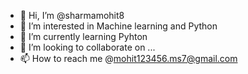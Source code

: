 - 👋 Hi, I’m @sharmamohit8
- 👀 I’m interested in Machine learning and Python 
- 🌱 I’m currently learning Pyhton
- 💞️ I’m looking to collaborate on ...
- 📫 How to reach me @mohit123456.ms7@gmail.com

<!---
sharmamohit8/sharmamohit8 is a ✨ special ✨ repository because its `README.md` (this file) appears on your GitHub profile.
You can click the Preview link to take a look at your changes.
--->
